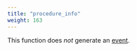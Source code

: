 ```yaml
---
title: "procedure_info"
weight: 163
---
```


This function does *not* generate an [event](../../events).
